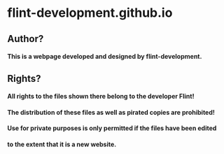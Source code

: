 # flint-development.github.io
## Author?
#### This is a webpage developed and designed by flint-development.
## Rights?
#### All rights to the files shown there belong to the developer Flint!
#### The distribution of these files as well as pirated copies are prohibited!
#### Use for private purposes is only permitted if the files have been edited
#### to the extent that it is a new website.
